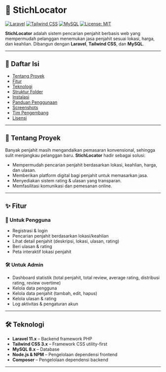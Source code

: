 # 🧵 StichLocator

[![Laravel](https://img.shields.io/badge/Laravel-11.x-red?logo=laravel&logoColor=white)](https://laravel.com)
[![Tailwind CSS](https://img.shields.io/badge/Tailwind_CSS-3.x-38B2AC?logo=tailwind-css&logoColor=white)](https://tailwindcss.com)
[![MySQL](https://img.shields.io/badge/MySQL-8.x-blue?logo=mysql&logoColor=white)](https://www.mysql.com)
[![License: MIT](https://img.shields.io/badge/License-MIT-yellow.svg)](LICENSE)

**StichLocator** adalah sistem pencarian penjahit berbasis web yang mempermudah pelanggan menemukan jasa penjahit sesuai lokasi, harga, dan keahlian. Dibangun dengan **Laravel**, **Tailwind CSS**, dan **MySQL**.

---

## 📌 Daftar Isi
- [Tentang Proyek](#tentang-proyek)
- [Fitur](#fitur)
- [Teknologi](#teknologi)
- [Struktur Folder](#struktur-folder)
- [Instalasi](#instalasi)
- [Panduan Penggunaan](#panduan-penggunaan)
- [Screenshots](#screenshots)
- [Tim Pengembang](#tim-pengembang)
- [Lisensi](#lisensi)

---

## 📖 Tentang Proyek
Banyak penjahit masih mengandalkan pemasaran konvensional, sehingga sulit menjangkau pelanggan baru. **StichLocator** hadir sebagai solusi:
- Mempermudah pencarian penjahit berdasarkan lokasi, keahlian, harga, dan ulasan.
- Memberikan platform digital bagi penjahit untuk memasarkan jasa.
- Menyediakan sistem rating & ulasan yang transparan.
- Memfasilitasi komunikasi dan pemesanan online.

---

## ✨ Fitur
### 👤 Untuk Pengguna
- Registrasi & login
- Pencarian penjahit berdasarkan lokasi/keahlian
- Lihat detail penjahit (deskripsi, lokasi, ulasan, rating)
- Beri ulasan & rating
- Peta interaktif lokasi penjahit

### 🛠 Untuk Admin
- Dashboard statistik (total penjahit, total review, average rating, distribusi rating, review overtime)
- Kelola data pengguna
- Kelola data penjahit (tambah, edit, hapus)
- Kelola ulasan & rating
- Log aktivitas & pengaturan akun

---

## 🛠 Teknologi
- **Laravel 11.x** – Backend framework PHP
- **Tailwind CSS 3.x** – Framework CSS utility-first
- **MySQL 8.x** – Database
- **Node.js & NPM** – Pengelolaan dependensi frontend
- **Composer** – Pengelolaan dependensi backend

---
